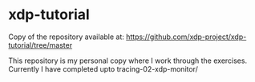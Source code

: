 # xdp-tutorial

Copy of the repository available at: https://github.com/xdp-project/xdp-tutorial/tree/master

This repository is my personal copy where I work through the exercises. Currently I have completed upto tracing-02-xdp-monitor/ 

